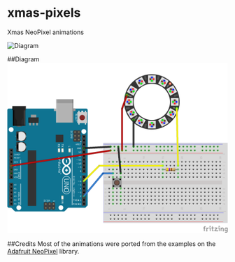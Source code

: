 # xmas-pixels
Xmas NeoPixel animations

![Diagram](https://raw.githubusercontent.com/mcampo/xmas-pixels/master/assets/xmas-pixels.gif)

##Diagram
![Diagram](https://raw.githubusercontent.com/mcampo/xmas-pixels/master/assets/xmas-pixels.png)

##Credits
Most of the animations were ported from the examples on the [Adafruit NeoPixel](https://github.com/adafruit/Adafruit_NeoPixel) library.
